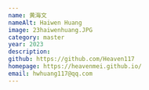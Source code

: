 ```yaml
---
name: 黄海文
nameAlt: Haiwen Huang
image: 23haiwenhuang.JPG
category: master
year: 2023
description:
github: https://github.com/Heaven117
homepage: https://heavenmei.github.io/
email: hwhuang117@qq.com
---
```


